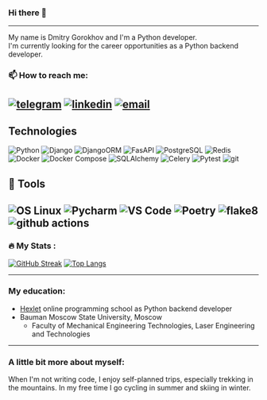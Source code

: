 ### Hi there 👋
---
 My name is Dmitry Gorokhov and I'm a Python developer.\
 I'm currently looking for the career opportunities as a Python backend developer. 

### 📫 How to reach me: 
[![telegram](https://img.shields.io/badge/-telegram-0088cc?style=flat&logo=telegram&logoColor=white)](https://t.me/Diman_Gor)
[![linkedin](https://img.shields.io/badge/-linkedin-0075cc?style=flat&logo=linkedin&logoColor=white)](https://www.linkedin.com/in/dmitry-gorokhov)
[![email](https://img.shields.io/badge/-Gmail-c14438?style=flat&logo=Gmail&logoColor=white)](mailto:gorokhov86@gmail.com)
---
## Technologies
  ![Python](https://img.shields.io/badge/-Python-3776AB?logo=python&logoColor=white)
  ![Django](https://img.shields.io/badge/-Django-092E20?logo=django&logoColor=white) 
  ![DjangoORM](https://img.shields.io/badge/-Django_ORM-092E20?logo=django&logoColor=white)
  ![FasAPI](https://img.shields.io/badge/FastAPI-109989?style=flat-square&logo=FastAPI&logoColor=white)
  ![PostgreSQL](https://img.shields.io/badge/-PostgreSQL-336791?logo=postgresql&logoColor=white)
  ![Redis](https://img.shields.io/badge/Redis-DD0031?style=flat-square&logo=redis&logoColor=white)  
  ![Docker](https://img.shields.io/badge/-Docker-46a2f1?style=flat-square&logo=docker&logoColor=white)
  ![Docker Compose](https://img.shields.io/badge/Docker%20Compose-2496ED?style=flat-square&logo=docker&logoColor=white)
  ![SQLAlchemy](https://img.shields.io/badge/SQLAlchemy-cc2929?style=flat-square&logo=sqlalchemy&logoColor=white)
  ![Celery](https://img.shields.io/badge/Celery-37814A?style=flat-square)
  ![Pytest](https://img.shields.io/badge/-Pytest-0A9EDC?logo=pytest&logoColor=white)
  ![git](https://img.shields.io/badge/-Git-F05032?style=flat-square&logo=git&logoColor=white)
## 🔧 Tools
  ![OS Linux](https://img.shields.io/badge/OS-Linux-informational?style=flat&logo=linux&logoColor=white&color=2bbc8a)
  ![Pycharm](https://img.shields.io/badge/Editor-PyCharm-yellow?style=flat&logo=pycharm&logoColor=green)
  ![VS Code](https://img.shields.io/badge/Editor-VS_Code-3776AB?style=flat&logo=pycharm&logoColor=green)
  ![Poetry](https://img.shields.io/badge/-Poetry-347EFB?logo=python&logoColor=white)
  ![flake8](https://img.shields.io/badge/-flake8-FFA500?logo=python&logoColor=white)
  ![github actions](https://img.shields.io/badge/-Github_Actions-2088FF?style=flat-square&logo=github-actions&logoColor=white)
---
### :fire: My Stats :

  [![GitHub Streak](https://streak-stats.demolab.com?user=DmGorokhov&theme=transparent&hide_border=true&mode=weekly&fire=FF2222&dates=2C68F6&currStreakLabel=2C68F6&currStreakNum=2C68F6)](https://git.io/streak-stats)
  [![Top Langs](https://github-readme-stats.vercel.app/api/top-langs/?username=DmGorokhov&layout=compact&theme=vision-friendly-transparent)](https://github.com/anuraghazra/github-readme-stats)



---
### My education:
-  [Hexlet](https://ru.hexlet.io/u/dmitry_gorokhov) online programming school as Python backend developer
- Bauman Moscow State University, Moscow
    - Faculty of Mechanical Engineering Technologies, Laser Engineering and Technologies
---
  ### A little bit more about myself:
  When I'm not writing code, I enjoy self-planned trips, especially trekking in the mountains. In my free time I go cycling in summer and skiing in winter.
   


